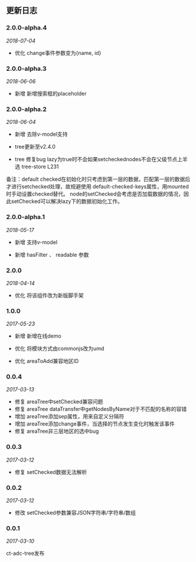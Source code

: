 ## 更新日志

### 2.0.0-alpha.4

*2018-07-04*

- 优化 change事件参数变为{name, id}

### 2.0.0-alpha.3

*2018-06-06*

- 新增 新增搜索框的placeholder

### 2.0.0-alpha.2

*2018-06-04*

- 新增 去除v-model支持

- tree更新至v2.4.0 

- tree 修复bug lazy为true时不会如果setcheckednodes不会在父级节点上半选 tree-store L231

备注：default checked在初始化时只考虑到第一层的数据，匹配第一层的数据后才进行setchecked处理，故规避使用
default-checked-keys属性，用mounted时手动设置checked替代。
node的setChecked会考虑是否加载数据的情况，因此setChecked可以解决lazy下的数据初始化工作。

### 2.0.0-alpha.1

*2018-05-17*

- 新增 支持v-model

- 新增 hasFilter 、 readable 参数

### 2.0.0

*2018-04-14*

- 优化 将该组件改为新版脚手架

### 1.0.0

*2017-05-23*

- 新增 新增在线demo

- 优化 将模块方式由commonjs改为umd

- 优化 areaToAdd兼容地区ID

### 0.0.4

*2017-03-13*

- 修复 areaTree中setChecked兼容问题
- 修复 areaTree dataTransfer中getNodesByName对于不匹配的名称的容错
- 增加 areaTree添加sep属性，用来自定义分隔符
- 增加 areaTree添加change事件，当选择的节点发生变化时触发该事件
- 修复 areaTree非三层地区的选中bug

### 0.0.3

*2017-03-12*

- 修复 setChecked数据无法解析

### 0.0.2

*2017-03-12*

- 修改 setChecked参数兼容JSON字符串/字符串/数组

### 0.0.1

*2017-03-10*

ct-adc-tree发布
